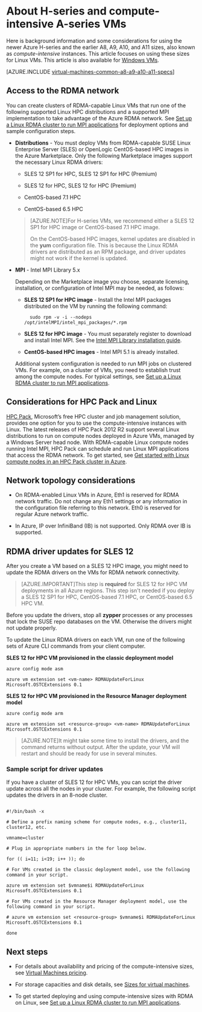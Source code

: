 <properties
 pageTitle="About compute-intensive VMs with Linux | Microsoft Azure"
 description="Get background information and considerations for using the H-series and A8, A9, A10, and A11 compute-intensive sizes for Linux VMs"
 services="virtual-machines-linux"
 documentationCenter=""
 authors="dlepow"
 manager="timlt"
 editor=""
 tags="azure-resource-manager,azure-service-management"/>
<tags
ms.service="virtual-machines-linux"
 ms.devlang="na"
 ms.topic="article"
 ms.tgt_pltfrm="vm-linux"
 ms.workload="infrastructure-services"
 ms.date="09/21/2016"
 ms.author="danlep"/>

# <a name="about-h-series-and-compute-intensive-a-series-vms"></a>About H-series and compute-intensive A-series VMs 

Here is background information and some considerations for using the newer Azure H-series and the earlier A8, A9, A10, and A11 sizes, also known as *compute-intensive* instances. This article focuses on using these sizes for Linux VMs. This article is also available for [Windows VMs](virtual-machines-windows-a8-a9-a10-a11-specs.md).




[AZURE.INCLUDE [virtual-machines-common-a8-a9-a10-a11-specs](../../includes/virtual-machines-common-a8-a9-a10-a11-specs.md)]

## <a name="access-to-the-rdma-network"></a>Access to the RDMA network

You can create clusters of RDMA-capable Linux VMs that run one of the following supported Linux HPC distributions and a supported MPI implementation to take advantage of the Azure RDMA network. See [Set up a Linux RDMA cluster to run MPI applications](virtual-machines-linux-classic-rdma-cluster.md) for deployment options and sample configuration steps.

* **Distributions** - You must deploy VMs from RDMA-capable SUSE Linux Enterprise Server (SLES) or OpenLogic CentOS-based HPC images in the Azure Marketplace. Only the following Marketplace images support the necessary Linux RDMA drivers:

    * SLES 12 SP1 for HPC, SLES 12 SP1 for HPC (Premium)
    
    * SLES 12 for HPC, SLES 12 for HPC (Premium)
    
    * CentOS-based 7.1 HPC
    
    * CentOS-based 6.5 HPC
    
    >[AZURE.NOTE]For H-series VMs, we recommend either a SLES 12 SP1 for HPC image or CentOS-based 7.1 HPC image.
    >
    >On the CentOS-based HPC images, kernel updates are disabled in the **yum** configuration file. This is because the Linux RDMA drivers are distributed as an RPM package, and driver updates might not work if the kernel is updated.

* **MPI** - Intel MPI Library 5.x

    Depending on the Marketplace image you choose, separate licensing, installation, or configuration of Intel MPI may be needed, as follows: 
    
    * **SLES 12 SP1 for HPC image** - Install the Intel MPI packages distributed on the VM by running the following command:
    
            sudo rpm -v -i --nodeps /opt/intelMPI/intel_mpi_packages/*.rpm

    * **SLES 12 for HPC image** - You must separately register to download and install Intel MPI. See the [Intel MPI Library installation guide](https://software.intel.com/sites/default/files/managed/7c/2c/intelmpi-2017-installguide-linux.pdf).
    
    * **CentOS-based HPC images**  - Intel MPI 5.1 is already installed.  

    Additional system configuration is needed to run MPI jobs on clustered VMs. For example, on a cluster of VMs, you need to establish trust among the compute nodes. For typical settings, see [Set up a Linux RDMA cluster to run MPI applications](virtual-machines-linux-classic-rdma-cluster.md).


## <a name="considerations-for-hpc-pack-and-linux"></a>Considerations for HPC Pack and Linux

[HPC Pack](https://technet.microsoft.com/library/jj899572.aspx), Microsoft’s free HPC cluster and job management solution, provides one option for you to use the compute-intensive instances with Linux. The latest releases of HPC Pack 2012 R2 support several Linux distributions to run on compute nodes deployed in Azure VMs, managed by a Windows Server head node. With RDMA-capable Linux compute nodes running Intel MPI, HPC Pack can schedule and run Linux MPI applications that access the RDMA network. To get started, see [Get started with Linux compute nodes in an HPC Pack cluster in Azure](virtual-machines-linux-classic-hpcpack-cluster.md).

## <a name="network-topology-considerations"></a>Network topology considerations

* On RDMA-enabled Linux VMs in Azure, Eth1 is reserved for RDMA network traffic. Do not change any Eth1 settings or any information in the configuration file referring to this network. Eth0 is reserved for regular Azure network traffic.

* In Azure, IP over InfiniBand (IB) is not supported. Only RDMA over IB is supported.

## <a name="rdma-driver-updates-for-sles-12"></a>RDMA driver updates for SLES 12

After you create a VM based on a SLES 12 HPC image, you might need to update the RDMA drivers on the VMs for RDMA network connectivity. 

>[AZURE.IMPORTANT]This step is **required** for SLES 12 for HPC VM deployments in all Azure regions. 
>This step isn't needed if you deploy a SLES 12 SP1 for HPC, CentOS-based 7.1 HPC, or CentOS-based 6.5 HPC VM. 

Before you update the drivers, stop all **zypper** processes or any processes that lock the SUSE repo databases on the VM. Otherwise the drivers might not update properly.  

To update the Linux RDMA drivers on each VM, run one of the following sets of Azure CLI commands from your client computer.

**SLES 12 for HPC VM provisioned in the classic deployment model**

```
azure config mode asm

azure vm extension set <vm-name> RDMAUpdateForLinux Microsoft.OSTCExtensions 0.1
```

**SLES 12 for HPC VM provisioned in the Resource Manager deployment model**

```
azure config mode arm

azure vm extension set <resource-group> <vm-name> RDMAUpdateForLinux Microsoft.OSTCExtensions 0.1
```

>[AZURE.NOTE]It might take some time to install the drivers, and the command returns without output. After the update, your VM will restart and should be ready for use in several minutes.

### <a name="sample-script-for-driver-updates"></a>Sample script for driver updates

If you have a cluster of SLES 12 for HPC VMs, you can script the driver update across all the nodes in your cluster. For example, the following script updates the drivers in an 8-node cluster.

```

#!/bin/bash -x

# Define a prefix naming scheme for compute nodes, e.g., cluster11, cluster12, etc.

vmname=cluster

# Plug in appropriate numbers in the for loop below.

for (( i=11; i<19; i++ )); do

# For VMs created in the classic deployment model, use the following command in your script.

azure vm extension set $vmname$i RDMAUpdateForLinux Microsoft.OSTCExtensions 0.1

# For VMs created in the Resource Manager deployment model, use the following command in your script.

# azure vm extension set <resource-group> $vmname$i RDMAUpdateForLinux Microsoft.OSTCExtensions 0.1

done

```


## <a name="next-steps"></a>Next steps

* For details about availability and pricing of the compute-intensive sizes, see [Virtual Machines pricing](https://azure.microsoft.com/pricing/details/virtual-machines/#Linux).

* For storage capacities and disk details, see [Sizes for virtual machines](virtual-machines-linux-sizes.md).

* To get started deploying and using compute-intensive sizes with RDMA on Linux, see [Set up a Linux RDMA cluster to run MPI applications](virtual-machines-linux-classic-rdma-cluster.md).


